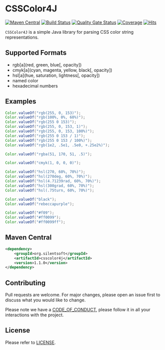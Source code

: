 # CSSColor4J

[![Maven Central](https://img.shields.io/maven-central/v/org.silentsoft/csscolor4j)](https://search.maven.org/artifact/org.silentsoft/csscolor4j)
[![Build Status](https://app.travis-ci.com/silentsoft/csscolor4j.svg?branch=main)](https://app.travis-ci.com/silentsoft/csscolor4j)
[![Quality Gate Status](https://sonarcloud.io/api/project_badges/measure?project=silentsoft_csscolor4j&metric=alert_status)](https://sonarcloud.io/dashboard?id=silentsoft_csscolor4j)
[![Coverage](https://sonarcloud.io/api/project_badges/measure?project=silentsoft_csscolor4j&metric=coverage)](https://sonarcloud.io/dashboard?id=silentsoft_csscolor4j)
[![Hits](https://hits.sh/github.com/silentsoft/csscolor4j.svg)](https://hits.sh/github.com/silentsoft/csscolor4j/)

`CSSColor4J` is a simple Java library for parsing CSS color string representations.

## Supported Formats
- rgb[a](red, green, blue[, opacity])
- cmyk[a](cyan, magenta, yellow, black[, opacity])
- hsl[a](hue, saturation, lightness[, opacity])
- named color
- hexadecimal numbers

## Examples
```java
Color.valueOf("rgb(255, 0, 153)");
Color.valueOf("rgb(100%, 0%, 60%)");
Color.valueOf("rgb(255 0 153)");
Color.valueOf("rgb(255, 0, 153, 1)");
Color.valueOf("rgb(255, 0, 153, 100%)");
Color.valueOf("rgb(255 0 153 / 1)");
Color.valueOf("rgb(255 0 153 / 100%)");
Color.valueOf("rgb(1e2, .5e1, .5e0, +.25e2%)");

Color.valueOf("rgba(51, 170, 51, .5)");

Color.valueOf("cmyk(1, 0, 0, 0)");

Color.valueOf("hsl(270, 60%, 70%)");
Color.valueOf("hsl(270deg, 60%, 70%)");
Color.valueOf("hsl(4.71239rad, 60%, 70%)");
Color.valueOf("hsl(300grad, 60%, 70%)");
Color.valueOf("hsl(.75turn, 60%, 70%)");

Color.valueOf("black");
Color.valueOf("rebeccapurple");

Color.valueOf("#f09");
Color.valueOf("#ff0099");
Color.valueOf("#ff0099ff");
```

## Maven Central
```xml
<dependency>
    <groupId>org.silentsoft</groupId>
    <artifactId>csscolor4j</artifactId>
    <version>1.1.0</version>
</dependency>
```

## Contributing
Pull requests are welcome. For major changes, please open an issue first to discuss what you would like to change.

Please note we have a [CODE_OF_CONDUCT](https://github.com/silentsoft/csscolor4j/blob/main/CODE_OF_CONDUCT.md), please follow it in all your interactions with the project.

## License
Please refer to [LICENSE](https://github.com/silentsoft/csscolor4j/blob/main/LICENSE.txt).

